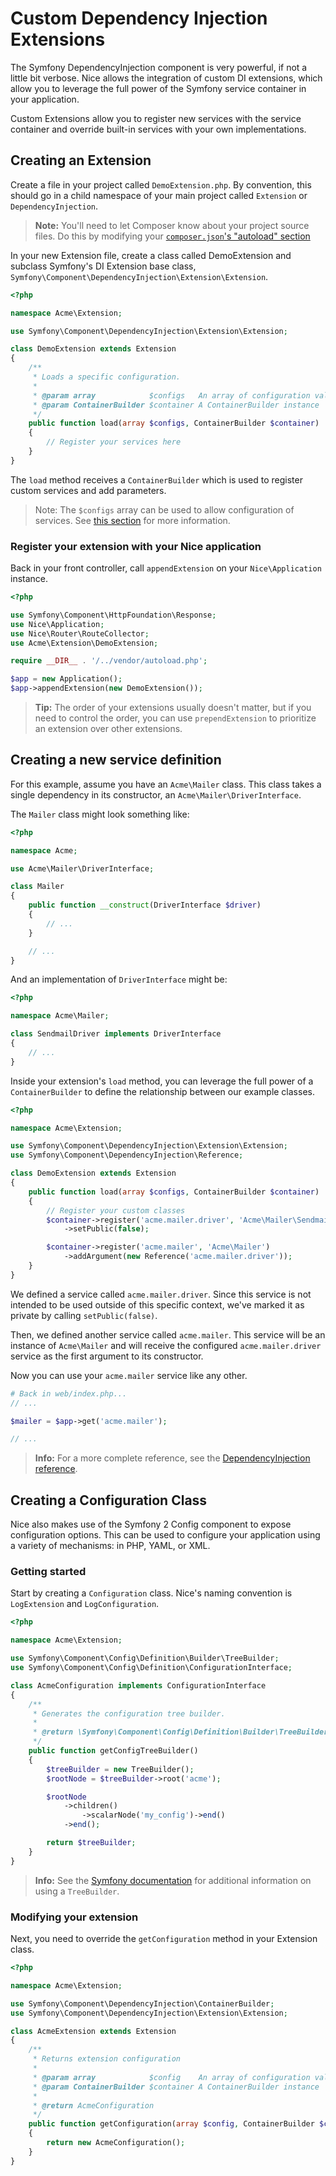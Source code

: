 Custom Dependency Injection Extensions
======================================

The Symfony DependencyInjection component is very powerful, if not a little bit verbose. 
Nice allows the integration of custom DI extensions, which allow you to leverage the full power
of the Symfony service container in your application.

Custom Extensions allow you to register new services with the service container and override
built-in services with your own implementations.

Creating an Extension
---------------------

Create a file in your project called `DemoExtension.php`. By convention, this should go in a child
namespace of your main project called `Extension` or `DependencyInjection`.

>   **Note:** You'll need to let Composer know about your project source files. Do this by modifying your
    [`composer.json`'s "autoload" section](https://getcomposer.org/doc/04-schema.md#autoload)

In your new Extension file, create a class called DemoExtension and subclass Symfony's DI Extension base class,
`Symfony\Component\DependencyInjection\Extension\Extension`.

```php
<?php

namespace Acme\Extension;

use Symfony\Component\DependencyInjection\Extension\Extension;

class DemoExtension extends Extension
{
    /**
     * Loads a specific configuration.
     *
     * @param array            $configs   An array of configuration values
     * @param ContainerBuilder $container A ContainerBuilder instance
     */
    public function load(array $configs, ContainerBuilder $container)
    {
        // Register your services here
    }
}
```

The `load` method receives a `ContainerBuilder` which is used to register custom services and add parameters.

>   Note: The `$configs` array can be used to allow configuration of services. See 
    [this section](#creating-a-configuration-class) for more information.

### Register your extension with your Nice application

Back in your front controller, call `appendExtension` on your `Nice\Application` instance.

```php
<?php

use Symfony\Component\HttpFoundation\Response;
use Nice\Application;
use Nice\Router\RouteCollector;
use Acme\Extension\DemoExtension;

require __DIR__ . '/../vendor/autoload.php';

$app = new Application();
$app->appendExtension(new DemoExtension());
```

> **Tip:** The order of your extensions usually doesn't matter, but if you need to control the order, you can
  use `prependExtension` to prioritize an extension over other extensions.


Creating a new service definition
---------------------------------

For this example, assume you have an `Acme\Mailer` class. This class takes a single dependency in its constructor,
an `Acme\Mailer\DriverInterface`.

The `Mailer` class might look something like:

```php
<?php

namespace Acme;

use Acme\Mailer\DriverInterface;

class Mailer
{
    public function __construct(DriverInterface $driver)
    {
        // ...
    }

    // ...
}
```

And an implementation of `DriverInterface` might be:

```php
<?php

namespace Acme\Mailer;

class SendmailDriver implements DriverInterface
{
    // ...
}
```

Inside your extension's `load` method, you can leverage the full power of a `ContainerBuilder` to define
the relationship between our example classes.

```php
<?php

namespace Acme\Extension;

use Symfony\Component\DependencyInjection\Extension\Extension;
use Symfony\Component\DependencyInjection\Reference;

class DemoExtension extends Extension
{
    public function load(array $configs, ContainerBuilder $container)
    {
        // Register your custom classes
        $container->register('acme.mailer.driver', 'Acme\Mailer\SendmailDriver')
            ->setPublic(false);

        $container->register('acme.mailer', 'Acme\Mailer')
            ->addArgument(new Reference('acme.mailer.driver'));
    }
}
```

We defined a service called `acme.mailer.driver`. Since this service is not intended to be used outside of this
specific context, we've marked it as private by calling `setPublic(false)`.

Then, we defined another service called `acme.mailer`. This service will be an instance of `Acme\Mailer`
and will receive the configured `acme.mailer.driver` service as the first argument to its constructor.

Now you can use your `acme.mailer` service like any other.

```php
# Back in web/index.php...
// ...

$mailer = $app->get('acme.mailer');

// ...
```

>   **Info:** For a more complete reference, see the
    [DependencyInjection reference](http://symfony.com/doc/current/components/dependency_injection/definitions.html).


Creating a Configuration Class
------------------------------

Nice also makes use of the Symfony 2 Config component to expose configuration options. This can be used to
configure your application using a variety of mechanisms: in PHP, YAML, or XML.

### Getting started

Start by creating a `Configuration` class. Nice's naming convention is `LogExtension` and `LogConfiguration`.

```php
<?php

namespace Acme\Extension;

use Symfony\Component\Config\Definition\Builder\TreeBuilder;
use Symfony\Component\Config\Definition\ConfigurationInterface;

class AcmeConfiguration implements ConfigurationInterface
{
    /**
     * Generates the configuration tree builder.
     *
     * @return \Symfony\Component\Config\Definition\Builder\TreeBuilder The tree builder
     */
    public function getConfigTreeBuilder()
    {
        $treeBuilder = new TreeBuilder();
        $rootNode = $treeBuilder->root('acme');

        $rootNode
            ->children()
                ->scalarNode('my_config')->end()
            ->end();

        return $treeBuilder;
    }
}
```

> **Info:** See the [Symfony documentation](http://symfony.com/doc/current/components/config/definition.html)
  for additional information on using a `TreeBuilder`.


### Modifying your extension

Next, you need to override the `getConfiguration` method in your Extension class.

```php
<?php

namespace Acme\Extension;

use Symfony\Component\DependencyInjection\ContainerBuilder;
use Symfony\Component\DependencyInjection\Extension\Extension;

class AcmeExtension extends Extension
{
    /**
     * Returns extension configuration
     *
     * @param array            $config    An array of configuration values
     * @param ContainerBuilder $container A ContainerBuilder instance
     *
     * @return AcmeConfiguration
     */
    public function getConfiguration(array $config, ContainerBuilder $container)
    {
        return new AcmeConfiguration();
    }
}
```

